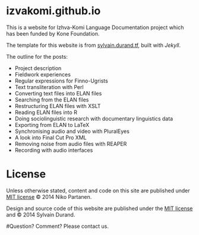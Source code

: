 izvakomi.github.io
==================

This is a website for Izhva-Komi Language Documentation project which has been funded by Kone Foundation.

The template for this website is from [sylvain.durand.tf](http://sylvain.durand.tf), built with *Jekyll*.

The outline for the posts:

- Project description
- Fieldwork experiences
- Regular expressions for Finno-Ugrists
- Text transliteration with Perl
- Converting text files into ELAN files
- Searching from the ELAN files
- Restructuring ELAN files with XSLT
- Reading ELAN files into R
- Doing sociolinguistic research with documentary linguistics data
- Exporting from ELAN to LaTeX
- Synchronising audio and video with PluralEyes
- A look into Final Cut Pro XML
- Removing noise from audio files with REAPER
- Recording with audio interfaces

# License

Unless otherwise stated, content and code on this site are published under [MIT license](http://opensource.org/licenses/MIT) © 2014 Niko Partanen.

Design and source code of this website are published under the [MIT license](http://opensource.org/licenses/MIT) and © 2014 Sylvain Durand.

#Question? Comment?
Please contact us.